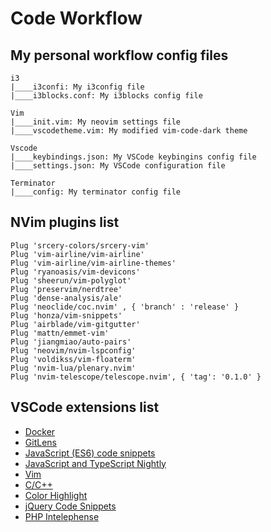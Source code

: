 # Code Workflow

## My personal workflow config files 

```
i3
|____i3confi: My i3config file
|____i3blocks.conf: My i3blocks config file

Vim
|____init.vim: My neovim settings file
|____vscodetheme.vim: My modified vim-code-dark theme

Vscode
|____keybindings.json: My VSCode keybingins config file
|____settings.json: My VSCode configuration file

Terminator
|____config: My terminator config file
```

## NVim plugins list 

```
Plug 'srcery-colors/srcery-vim'
Plug 'vim-airline/vim-airline'
Plug 'vim-airline/vim-airline-themes'
Plug 'ryanoasis/vim-devicons'
Plug 'sheerun/vim-polyglot'
Plug 'preservim/nerdtree'
Plug 'dense-analysis/ale'
Plug 'neoclide/coc.nvim' , { 'branch' : 'release' }
Plug 'honza/vim-snippets'
Plug 'airblade/vim-gitgutter'
Plug 'mattn/emmet-vim'
Plug 'jiangmiao/auto-pairs'
Plug 'neovim/nvim-lspconfig'
Plug 'voldikss/vim-floaterm'
Plug 'nvim-lua/plenary.nvim'
Plug 'nvim-telescope/telescope.nvim', { 'tag': '0.1.0' }
```

## VSCode extensions list 
- [Docker](https://marketplace.visualstudio.com/items?itemName=ms-azuretools.vscode-docker)
- [GitLens](https://marketplace.visualstudio.com/items?itemName=eamodio.gitlens)
- [JavaScript (ES6) code snippets](https://marketplace.visualstudio.com/items?itemName=xabikos.JavaScriptSnippets)
- [JavaScript and TypeScript Nightly](https://marketplace.visualstudio.com/items?itemName=ms-vscode.vscode-typescript-next)
- [Vim](https://marketplace.visualstudio.com/items?itemName=vscodevim.vim)
- [C/C++](https://marketplace.visualstudio.com/items?itemName=ms-vscode.cpptools)
- [Color Highlight](https://marketplace.visualstudio.com/items?itemName=naumovs.color-highlight)
- [jQuery Code Snippets](https://marketplace.visualstudio.com/items?itemName=donjayamanne.jquerysnippets)
- [PHP Intelephense](https://marketplace.visualstudio.com/items?itemName=bmewburn.vscode-intelephense-client)
